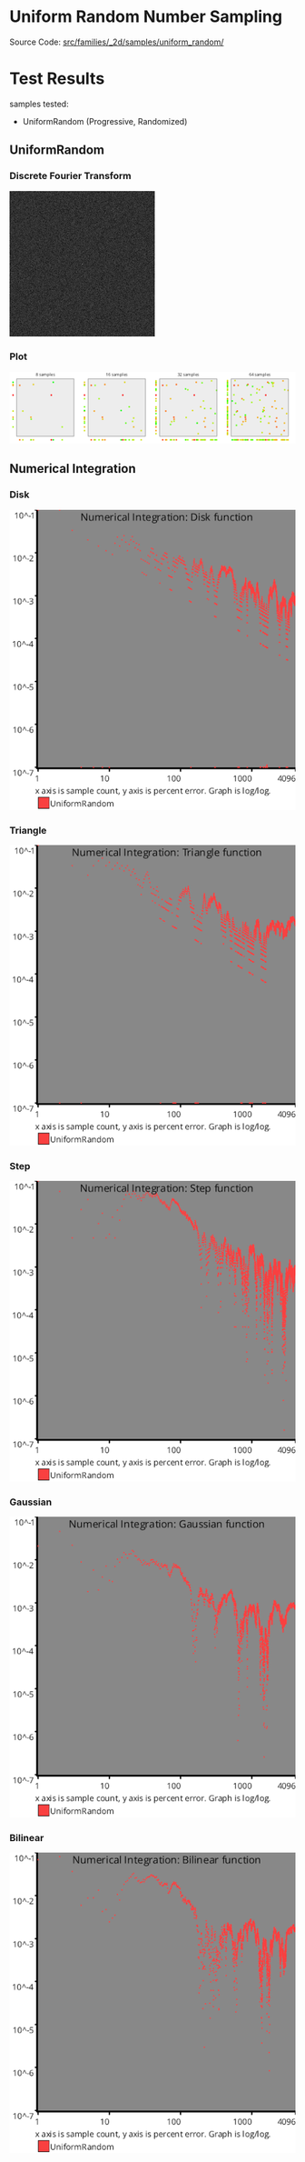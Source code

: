 # Uniform Random Number Sampling
Source Code: [src/families/_2d/samples/uniform_random/](../../../../src/families/_2d/samples/uniform_random/)


# Test Results

 samples tested:

* UniformRandom (Progressive, Randomized)

## UniformRandom

### Discrete Fourier Transform

![UniformRandom](../../../_2d/samples/uniform_random/DFT_UniformRandom.png)  

### Plot

![UniformRandom](../../../_2d/samples/uniform_random/MakePlot_UniformRandom.png)  

## Numerical Integration

### Disk

![uniform_random](../../../_2d/samples/uniform_random/Disk.png)  

### Triangle

![uniform_random](../../../_2d/samples/uniform_random/Triangle.png)  

### Step

![uniform_random](../../../_2d/samples/uniform_random/Step.png)  

### Gaussian

![uniform_random](../../../_2d/samples/uniform_random/Gaussian.png)  

### Bilinear

![uniform_random](../../../_2d/samples/uniform_random/Bilinear.png)  

